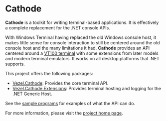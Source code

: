 # Cathode

**Cathode** is a toolkit for writing terminal-based applications. It is
effectively a complete replacement for the .NET console APIs.

With Windows Terminal having replaced the old Windows console host, it makes
little sense for console interaction to still be centered around the old console
host and the many limitations it had. **Cathode** provides an API centered
around a [VT100 terminal](https://vt100.net) with some extensions from later
models and modern terminal emulators. It works on all desktop platforms that
.NET supports.

This project offers the following packages:

* [Vezel.Cathode](https://www.nuget.org/packages/Vezel.Cathode): Provides the
  core terminal API.
* [Vezel.Cathode.Extensions](https://www.nuget.org/packages/Vezel.Cathode.Extensions):
  Provides terminal hosting and logging for the .NET Generic Host.

See the
[sample programs](https://github.com/vezel-dev/cathode/tree/master/src/samples)
for examples of what the API can do.

For more information, please visit the
[project home page](https://docs.vezel.dev/cathode).
